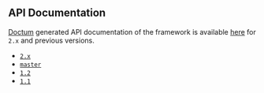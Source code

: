 ## API Documentation

[Doctum](https://github.com/code-lts/doctum) generated API documentation of the framework is available [here](twill.io/api/2.x) for `2.x` and previous versions.

- [`2.x`](twill.io/api/2.x)
- [`master`](twill.io/api/master)
- [`1.2`](twill.io/api/1.2)
- [`1.1`](twill.io/api/1.1)
